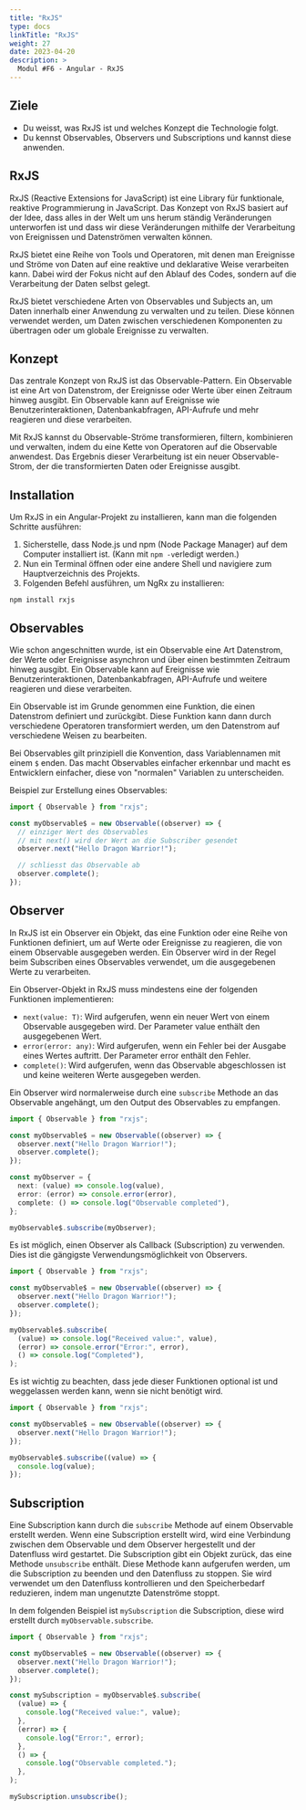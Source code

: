 ```yaml
---
title: "RxJS"
type: docs
linkTitle: "RxJS"
weight: 27
date: 2023-04-20
description: >
  Modul #F6 - Angular - RxJS
---
```


## Ziele

- Du weisst, was RxJS ist und welches Konzept die Technologie folgt.
- Du kennst Observables, Observers und Subscriptions und kannst diese anwenden.

## RxJS

RxJS (Reactive Extensions for JavaScript) ist eine Library für funktionale, reaktive Programmierung in JavaScript. Das Konzept von RxJS basiert auf der Idee, dass alles in der Welt um uns herum ständig Veränderungen unterworfen ist und dass wir diese Veränderungen mithilfe der Verarbeitung von Ereignissen und Datenströmen verwalten können.

RxJS bietet eine Reihe von Tools und Operatoren, mit denen man Ereignisse und Ströme von Daten auf eine reaktive und deklarative Weise verarbeiten kann. Dabei wird der Fokus nicht auf den Ablauf des Codes, sondern auf die Verarbeitung der Daten selbst gelegt.

RxJS bietet verschiedene Arten von Observables und Subjects an, um Daten innerhalb einer Anwendung zu verwalten und zu teilen. Diese können verwendet werden, um Daten zwischen verschiedenen Komponenten zu übertragen oder um globale Ereignisse zu verwalten.

## Konzept

Das zentrale Konzept von RxJS ist das Observable-Pattern. Ein Observable ist eine Art von Datenstrom, der Ereignisse oder Werte über einen Zeitraum hinweg ausgibt. Ein Observable kann auf Ereignisse wie Benutzerinteraktionen, Datenbankabfragen, API-Aufrufe und mehr reagieren und diese verarbeiten.

Mit RxJS kannst du Observable-Ströme transformieren, filtern, kombinieren und verwalten, indem du eine Kette von Operatoren auf die Observable anwendest. Das Ergebnis dieser Verarbeitung ist ein neuer Observable-Strom, der die transformierten Daten oder Ereignisse ausgibt.

## Installation

Um RxJS in ein Angular-Projekt zu installieren, kann man die folgenden Schritte ausführen:

1. Sicherstelle, dass Node.js und npm (Node Package Manager) auf dem Computer installiert ist. (Kann mit `npm -v`erledigt werden.)
2. Nun ein Terminal öffnen oder eine andere Shell und navigiere zum Hauptverzeichnis des Projekts.
3. Folgenden Befehl ausführen, um NgRx zu installieren:

```shell
npm install rxjs
```

## Observables

Wie schon angeschnitten wurde, ist ein Observable eine Art Datenstrom, der Werte oder Ereignisse asynchron und über einen bestimmten Zeitraum hinweg ausgibt. Ein Observable kann auf Ereignisse wie Benutzerinteraktionen, Datenbankabfragen, API-Aufrufe und weitere reagieren und diese verarbeiten.

Ein Observable ist im Grunde genommen eine Funktion, die einen Datenstrom definiert und zurückgibt. Diese Funktion kann dann durch verschiedene Operatoren transformiert werden, um den Datenstrom auf verschiedene Weisen zu bearbeiten.

Bei Observables gilt prinzipiell die Konvention, dass Variablennamen mit einem `$` enden. Das macht Observables einfacher erkennbar und macht es Entwicklern einfacher, diese von "normalen" Variablen zu unterscheiden.

Beispiel zur Erstellung eines Observables:

```typescript
import { Observable } from "rxjs";

const myObservable$ = new Observable((observer) => {
  // einziger Wert des Observables
  // mit next() wird der Wert an die Subscriber gesendet
  observer.next("Hello Dragon Warrior!");

  // schliesst das Observable ab
  observer.complete();
});
```

## Observer

In RxJS ist ein Observer ein Objekt, das eine Funktion oder eine Reihe von Funktionen definiert, um auf Werte oder Ereignisse zu reagieren, die von einem Observable ausgegeben werden. Ein Observer wird in der Regel beim Subscriben eines Observables verwendet, um die ausgegebenen Werte zu verarbeiten.

Ein Observer-Objekt in RxJS muss mindestens eine der folgenden Funktionen implementieren:

- `next(value: T)`: Wird aufgerufen, wenn ein neuer Wert von einem Observable ausgegeben wird. Der Parameter value enthält den ausgegebenen Wert.
- `error(error: any)`: Wird aufgerufen, wenn ein Fehler bei der Ausgabe eines Wertes auftritt. Der Parameter error enthält den Fehler.
- `complete()`: Wird aufgerufen, wenn das Observable abgeschlossen ist und keine weiteren Werte ausgegeben werden.

Ein Observer wird normalerweise durch eine `subscribe` Methode an das Observable angehängt, um den Output des Observables zu empfangen.

```typescript
import { Observable } from "rxjs";

const myObservable$ = new Observable((observer) => {
  observer.next("Hello Dragon Warrior!");
  observer.complete();
});

const myObserver = {
  next: (value) => console.log(value),
  error: (error) => console.error(error),
  complete: () => console.log("Observable completed"),
};

myObservable$.subscribe(myObserver);
```

Es ist möglich, einen Observer als Callback (Subscription) zu verwenden. Dies ist die gängigste Verwendungsmöglichkeit von Observers.

```typescript
import { Observable } from "rxjs";

const myObservable$ = new Observable((observer) => {
  observer.next("Hello Dragon Warrior!");
  observer.complete();
});

myObservable$.subscribe(
  (value) => console.log("Received value:", value),
  (error) => console.error("Error:", error),
  () => console.log("Completed"),
);
```

Es ist wichtig zu beachten, dass jede dieser Funktionen optional ist und weggelassen werden kann, wenn sie nicht benötigt wird.

```typescript
import { Observable } from "rxjs";

const myObservable$ = new Observable((observer) => {
  observer.next("Hello Dragon Warrior!");
});

myObservable$.subscribe((value) => {
  console.log(value);
});
```

## Subscription

Eine Subscription kann durch die `subscribe` Methode auf einem Observable erstellt werden. Wenn eine Subscription erstellt wird, wird eine Verbindung zwischen dem Observable und dem Observer hergestellt und der Datenfluss wird gestartet. Die Subscription gibt ein Objekt zurück, das eine Methode `unsubscribe` enthält. Diese Methode kann aufgerufen werden, um die Subscription zu beenden und den Datenfluss zu stoppen.
Sie wird verwendet um den Datenfluss kontrollieren und den Speicherbedarf reduzieren, indem man ungenutzte Datenströme stoppt.

In dem folgenden Beispiel ist `mySubscription` die Subscription, diese wird erstellt durch `myObservable.subscribe`.

```typescript
import { Observable } from "rxjs";

const myObservable$ = new Observable((observer) => {
  observer.next("Hello Dragon Warrior!");
  observer.complete();
});

const mySubscription = myObservable$.subscribe(
  (value) => {
    console.log("Received value:", value);
  },
  (error) => {
    console.log("Error:", error);
  },
  () => {
    console.log("Observable completed.");
  },
);

mySubscription.unsubscribe();
```
